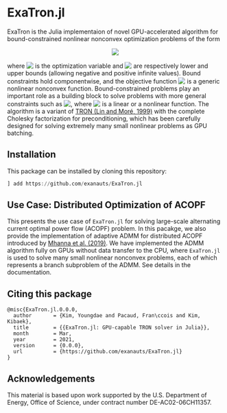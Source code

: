 # ExaTron.jl

ExaTron is the Julia implementaion of novel GPU-accelerated algorithm for bound-constrained nonlinear nonconvex optimization problems of the form

<!-- $$
\min_x \; f(x) \; \text{subject to} \; l \leq x \leq u,
$$ --> 

<div align="center"><img style="background: white;" src="https://render.githubusercontent.com/render/math?math=%5Cmin_x%20%5C%3B%20f(x)%20%5C%3B%20%5Ctext%7Bsubject%20to%7D%20%5C%3B%20l%20%5Cleq%20x%20%5Cleq%20u%2C"></div>

where <!-- $x \in \mathbf{R}^d$ --> <img style="transform: translateY(0.1em); background: white;" src="https://render.githubusercontent.com/render/math?math=x%20%5Cin%20%5Cmathbf%7BR%7D%5Ed"> is the optimization variable and <!-- $l,u \in \mathbf{R}^d \cup \{-\infty,\infty\}^d$ --> <img style="transform: translateY(0.1em); background: white;" src="https://render.githubusercontent.com/render/math?math=l%2Cu%20%5Cin%20%5Cmathbf%7BR%7D%5Ed%20%5Ccup%20%5C%7B-%5Cinfty%2C%5Cinfty%5C%7D%5Ed"> are respectively lower and upper bounds (allowing negative and positive infinite values).
Bound constraints hold componentwise, and the objective function <!-- $f: \mathbf{R}^d \rightarrow \mathbf{R}$ --> <img style="transform: translateY(0.1em); background: white;" src="https://render.githubusercontent.com/render/math?math=f%3A%20%5Cmathbf%7BR%7D%5Ed%20%5Crightarrow%20%5Cmathbf%7BR%7D"> is a generic nonlinear nonconvex function.
Bound-constrained problems play an important role as a building block to solve problems with more general constraints such as <!-- $h(x)=0$ --> <img style="transform: translateY(0.1em); background: white;" src="https://render.githubusercontent.com/render/math?math=h(x)%3D0">, where <!-- $h$ --> <img style="transform: translateY(0.1em); background: white;" src="https://render.githubusercontent.com/render/math?math=h"> is a linear or a nonlinear function.
The algorithm is a variant of [TRON (Lin and Moré, 1999)](https://www.mcs.anl.gov/~more/tron) with the complete Cholesky factorization for preconditioning, which has been carefully designed for solving extremely many small nonlinear problems as GPU batching.

## Installation

This package can be installed by cloning this repository:
```julia
] add https://github.com/exanauts/ExaTron.jl
```

## Use Case: Distributed Optimization of ACOPF

This presents the use case of `ExaTron.jl` for solving large-scale alternating current optimal power flow (ACOPF) problem.
In this pacakge, we also provide the implementation of adaptive ADMM for distributed ACOPF introduced by [Mhanna et al. (2019)](https://doi.org/10.1109/TPWRS.2018.2886344). We have implemented the ADMM algorithm fully on GPUs without data transfer to the CPU, where `ExaTron.jl` is used to solve many small nonlinear nonconvex problems, each of which represents a branch subproblem of the ADMM. See details in the documentation.

## Citing this package

```
@misc{ExaTron.jl.0.0.0,
  author       = {Kim, Youngdae and Pacaud, Fran\ccois and Kim, Kibaek},
  title        = {{ExaTron.jl: GPU-capable TRON solver in Julia}},
  month        = Mar,
  year         = 2021,
  version      = {0.0.0},
  url          = {https://github.com/exanauts/ExaTron.jl}
}
```

## Acknowledgements

This material is based upon work supported by the U.S. Department of Energy, Office of Science, under contract number DE-AC02-06CH11357.

